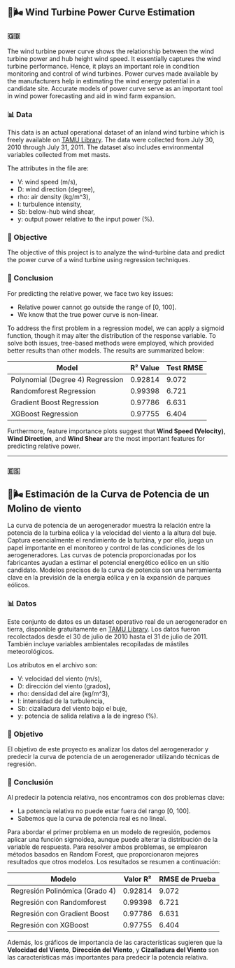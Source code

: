 ## 🧭🌬️ Wind Turbine Power Curve Estimation

### 🇬🇧 

The wind turbine power curve shows the relationship between the wind turbine power and hub height wind speed. It essentially captures the wind turbine performance. Hence, it plays an important role in condition monitoring and control of wind turbines. Power curves made available by the manufacturers help in estimating the wind energy potential in a candidate site. Accurate models of power curve serve as an important tool in wind power forecasting and aid in wind farm expansion.

### 📊 Data
This data is an actual operational dataset of an inland wind turbine which is freely available on [TAMU Library](https://tamucs-my.sharepoint.com/personal/yu-ding_tamu_edu/_layouts/15/onedrive.aspx?id=%2Fpersonal%2Fyu%2Dding%5Ftamu%5Fedu%2FDocuments%2FWind%5FSpatio%5FTemporal%5FDataset1%2Ezip&parent=%2Fpersonal%2Fyu%2Dding%5Ftamu%5Fedu%2FDocuments&cid=34459bcf-3ce4-41fb-ac24-c1ccc5fbb0ac). The data were collected from July 30, 2010 through July 31, 2011. The dataset also includes environmental variables collected from met masts.

The attributes in the file are:

- V: wind speed (m/s),
- D: wind direction (degree),
- rho: air density (kg/m^3),
- I: turbulence intensity,
- Sb: below-hub wind shear,
- y: output power relative to the input power (%).

### 🎯 Objective
The objective of this project is to analyze the wind-turbine data and predict the power curve of a wind turbine using regression techniques.

### 🧪 Conclusion

For predicting the relative power, we face two key issues:
- Relative power cannot go outside the range of [0, 100].
- We know that the true power curve is non-linear.

To address the first problem in a regression model, we can apply a sigmoid function, though it may alter the distribution of the response variable. To solve both issues, tree-based methods were employed, which provided better results than other models. The results are summarized below:

| Model | R² Value | Test RMSE |
| --- | --- | --- |
| Polynomial (Degree 4) Regression | 0.92814 | 9.072 |
| Randomforest Regression | 0.99398 | 6.721 |
| Gradient Boost Regression | 0.97786 | 6.631 |
| XGBoost Regression | 0.97755 | 6.404 |

Furthermore, feature importance plots suggest that **Wind Speed (Velocity)**, **Wind Direction**, and **Wind Shear** are the most important features for predicting relative power.

---

### 🇪🇸 

## 🧭🌬️ Estimación de la Curva de Potencia de un Molino de viento

La curva de potencia de un aerogenerador muestra la relación entre la potencia de la turbina eólica y la velocidad del viento a la altura del buje. Captura esencialmente el rendimiento de la turbina, y por ello, juega un papel importante en el monitoreo y control de las condiciones de los aerogeneradores. Las curvas de potencia proporcionadas por los fabricantes ayudan a estimar el potencial energético eólico en un sitio candidato. Modelos precisos de la curva de potencia son una herramienta clave en la previsión de la energía eólica y en la expansión de parques eólicos.

### 📊 Datos
Este conjunto de datos es un dataset operativo real de un aerogenerador en tierra, disponible gratuitamente en [TAMU Library](https://tamucs-my.sharepoint.com/personal/yu-ding_tamu_edu/_layouts/15/onedrive.aspx?id=%2Fpersonal%2Fyu%2Dding%5Ftamu%5Fedu%2FDocuments%2FWind%5FSpatio%5FTemporal%5FDataset1%2Ezip&parent=%2Fpersonal%2Fyu%2Dding%5Ftamu%5Fedu%2FDocuments&cid=34459bcf-3ce4-41fb-ac24-c1ccc5fbb0ac). Los datos fueron recolectados desde el 30 de julio de 2010 hasta el 31 de julio de 2011. También incluye variables ambientales recopiladas de mástiles meteorológicos.

Los atributos en el archivo son:

- V: velocidad del viento (m/s),
- D: dirección del viento (grados),
- rho: densidad del aire (kg/m^3),
- I: intensidad de la turbulencia,
- Sb: cizalladura del viento bajo el buje,
- y: potencia de salida relativa a la de ingreso (%).

### 🎯 Objetivo
El objetivo de este proyecto es analizar los datos del aerogenerador y predecir la curva de potencia de un aerogenerador utilizando técnicas de regresión.

### 🧪 Conclusión

Al predecir la potencia relativa, nos encontramos con dos problemas clave:
- La potencia relativa no puede estar fuera del rango [0, 100].
- Sabemos que la curva de potencia real es no lineal.

Para abordar el primer problema en un modelo de regresión, podemos aplicar una función sigmoidea, aunque puede alterar la distribución de la variable de respuesta. Para resolver ambos problemas, se emplearon métodos basados en Random Forest, que proporcionaron mejores resultados que otros modelos. Los resultados se resumen a continuación:

| Modelo | Valor R² | RMSE de Prueba |
| --- | --- | --- |
| Regresión Polinómica (Grado 4) | 0.92814 | 9.072 |
| Regresión con Randomforest | 0.99398 | 6.721 |
| Regresión con Gradient Boost | 0.97786 | 6.631 |
| Regresión con XGBoost | 0.97755 | 6.404 |

Además, los gráficos de importancia de las características sugieren que la **Velocidad del Viento**, **Dirección del Viento**, y **Cizalladura del Viento** son las características más importantes para predecir la potencia relativa.

